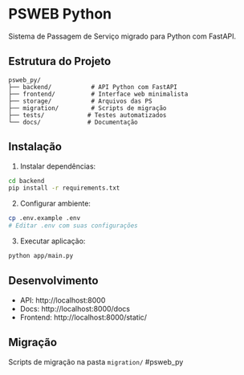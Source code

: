 # PSWEB Python

Sistema de Passagem de Serviço migrado para Python com FastAPI.

## Estrutura do Projeto

```
psweb_py/
├── backend/           # API Python com FastAPI
├── frontend/          # Interface web minimalista
├── storage/           # Arquivos das PS
├── migration/         # Scripts de migração
├── tests/            # Testes automatizados
└── docs/             # Documentação
```

## Instalação

1. Instalar dependências:
```bash
cd backend
pip install -r requirements.txt
```

2. Configurar ambiente:
```bash
cp .env.example .env
# Editar .env com suas configurações
```

3. Executar aplicação:
```bash
python app/main.py
```

## Desenvolvimento

- API: http://localhost:8000
- Docs: http://localhost:8000/docs
- Frontend: http://localhost:8000/static/

## Migração

Scripts de migração na pasta `migration/`
# p s w e b _ p y  
 